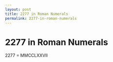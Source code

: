 ```yaml
---
layout: post
title: 2277 in Roman Numerals
permalink: 2277-in-roman-numerals
---
```


# 2277 in Roman Numerals

2277 = MMCCLXXVII
